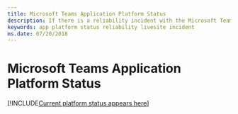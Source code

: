```yaml
---
title: Microsoft Teams Application Platform Status
description: If there is a reliability incident with the Microsoft Teams app platform, you'll find it here
keywords: app platform status reliability livesite incident
ms.date: 07/20/2018
---
```


# Microsoft Teams Application Platform Status 

[!INCLUDE[Current platform status appears here](platform-healthy.md)]
